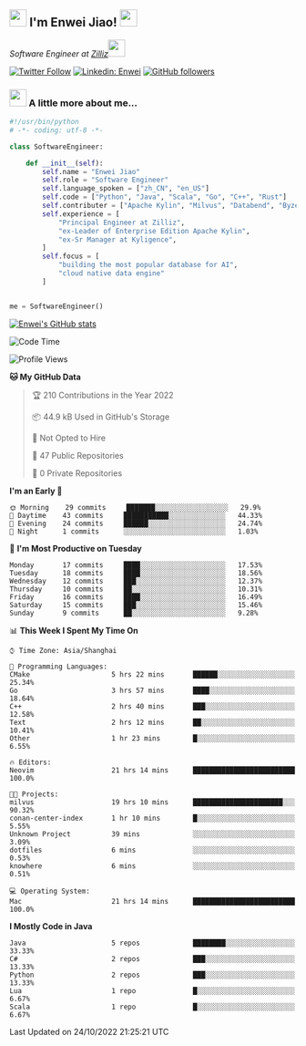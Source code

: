 <h2><img src="https://emojis.slackmojis.com/emojis/images/1531849430/4246/blob-sunglasses.gif?1531849430" width="30"/> I'm  Enwei Jiao! <img src="https://media.giphy.com/media/juBt25nT1KGys/giphy.gif" width=30> </h2>
<!-- <img align='right' src="https://media.giphy.com/media/M9gbBd9nbDrOTu1Mqx/giphy.gif" width="230"> -->
<p><em>Software Engineer at <a href="https://zilliz.com/">Zilliz</a><img src="https://media.giphy.com/media/WUlplcMpOCEmTGBtBW/giphy.gif" width="30"></em></p>

[![Twitter Follow](https://img.shields.io/twitter/follow/misteranmol?label=Follow)](https://twitter.com/intent/follow?screen_name=EnweiJiao)
[![Linkedin: Enwei](https://img.shields.io/badge/-enwei-blue?style=&logo=Linkedin&logoColor=white&link=https://www.linkedin.com/in/enwei-jiao-41192a97)](https://www.linkedin.com/in/enwei-jiao-41192a97/)
[![GitHub followers](https://img.shields.io/github/followers/jiaoew1991?label=Follow&style=social)](https://github.com/jiaoew1991)


### <img src="https://media.giphy.com/media/VgCDAzcKvsR6OM0uWg/giphy.gif" width="30"> A little more about me...  

```python
#!/usr/bin/python
# -*- coding: utf-8 -*-

class SoftwareEngineer:

    def __init__(self):
        self.name = "Enwei Jiao"
        self.role = "Software Engineer"
        self.language_spoken = ["zh_CN", "en_US"]
        self.code = ["Python", "Java", "Scala", "Go", "C++", "Rust"]
        self.contributer = ["Apache Kylin", "Milvus", "Databend", "Byzer-Lang"]
        self.experience = [
            "Principal Engineer at Zilliz",
            "ex-Leader of Enterprise Edition Apache Kylin",
            "ex-Sr Manager at Kyligence",
        ]
        self.focus = [
            "building the most popular database for AI",
            "cloud native data engine"
        ]


me = SoftwareEngineer()
```

[![Enwei's GitHub stats](https://github-readme-stats.vercel.app/api?username=jiaoew1991&count_private=true&show_icons=true)](https://github.com/jiaoew1991/jiaoew1991)

<!-- [![Top Langs](https://github-readme-stats.vercel.app/api/top-langs/?username=jiaoew1991&layout=compact)](https://github.com/jiaoew1991/jiaoew1991) -->

<!--START_SECTION:waka-->
![Code Time](http://img.shields.io/badge/Code%20Time-222%20hrs%2043%20mins-blue)

![Profile Views](http://img.shields.io/badge/Profile%20Views-0-blue)

**🐱 My GitHub Data** 

> 🏆 210 Contributions in the Year 2022
 > 
> 📦 44.9 kB Used in GitHub's Storage 
 > 
> 🚫 Not Opted to Hire
 > 
> 📜 47 Public Repositories 
 > 
> 🔑 0 Private Repositories  
 > 
**I'm an Early 🐤** 

```text
🌞 Morning    29 commits     ███████░░░░░░░░░░░░░░░░░░   29.9% 
🌆 Daytime    43 commits     ███████████░░░░░░░░░░░░░░   44.33% 
🌃 Evening    24 commits     ██████░░░░░░░░░░░░░░░░░░░   24.74% 
🌙 Night      1 commits      ░░░░░░░░░░░░░░░░░░░░░░░░░   1.03%

```
📅 **I'm Most Productive on Tuesday** 

```text
Monday       17 commits     ████░░░░░░░░░░░░░░░░░░░░░   17.53% 
Tuesday      18 commits     ████░░░░░░░░░░░░░░░░░░░░░   18.56% 
Wednesday    12 commits     ███░░░░░░░░░░░░░░░░░░░░░░   12.37% 
Thursday     10 commits     ██░░░░░░░░░░░░░░░░░░░░░░░   10.31% 
Friday       16 commits     ████░░░░░░░░░░░░░░░░░░░░░   16.49% 
Saturday     15 commits     ███░░░░░░░░░░░░░░░░░░░░░░   15.46% 
Sunday       9 commits      ██░░░░░░░░░░░░░░░░░░░░░░░   9.28%

```


📊 **This Week I Spent My Time On** 

```text
⌚︎ Time Zone: Asia/Shanghai

💬 Programming Languages: 
CMake                    5 hrs 22 mins       ██████░░░░░░░░░░░░░░░░░░░   25.34% 
Go                       3 hrs 57 mins       ████░░░░░░░░░░░░░░░░░░░░░   18.64% 
C++                      2 hrs 40 mins       ███░░░░░░░░░░░░░░░░░░░░░░   12.58% 
Text                     2 hrs 12 mins       ██░░░░░░░░░░░░░░░░░░░░░░░   10.41% 
Other                    1 hr 23 mins        █░░░░░░░░░░░░░░░░░░░░░░░░   6.55%

🔥 Editors: 
Neovim                   21 hrs 14 mins      █████████████████████████   100.0%

🐱‍💻 Projects: 
milvus                   19 hrs 10 mins      ██████████████████████░░░   90.32% 
conan-center-index       1 hr 10 mins        █░░░░░░░░░░░░░░░░░░░░░░░░   5.55% 
Unknown Project          39 mins             ░░░░░░░░░░░░░░░░░░░░░░░░░   3.09% 
dotfiles                 6 mins              ░░░░░░░░░░░░░░░░░░░░░░░░░   0.53% 
knowhere                 6 mins              ░░░░░░░░░░░░░░░░░░░░░░░░░   0.51%

💻 Operating System: 
Mac                      21 hrs 14 mins      █████████████████████████   100.0%

```

**I Mostly Code in Java** 

```text
Java                     5 repos             ████████░░░░░░░░░░░░░░░░░   33.33% 
C#                       2 repos             ███░░░░░░░░░░░░░░░░░░░░░░   13.33% 
Python                   2 repos             ███░░░░░░░░░░░░░░░░░░░░░░   13.33% 
Lua                      1 repo              █░░░░░░░░░░░░░░░░░░░░░░░░   6.67% 
Scala                    1 repo              █░░░░░░░░░░░░░░░░░░░░░░░░   6.67%

```



 Last Updated on 24/10/2022 21:25:21 UTC
<!--END_SECTION:waka-->
